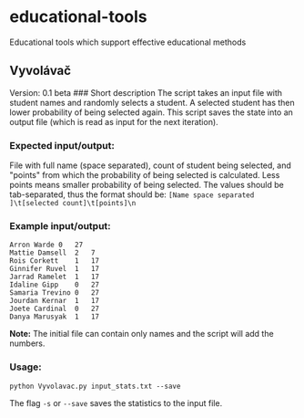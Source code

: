 # educational-tools
Educational tools which support effective educational methods

## Vyvolávač
Version: 0.1 beta 
### Short description
The script takes an input file with student names and randomly selects a student. A selected student has then lower probability of being selected again.
This script saves the state into an output file (which is read as input for the next iteration).

### Expected input/output:
File with full name (space separated), count of student being selected, and "points" from which the probability of being selected is calculated.
Less points means smaller probability of being selected.
The values should be tab-separated, thus the format should be:
`[Name space separated ]\t[selected count]\t[points]\n`

### Example input/output:
```
Arron Warde 0   27
Mattie Damsell  2   7
Rois Corkett    1   17
Ginnifer Ruvel  1   17
Jarrad Ramelet  1   17
Idaline Gipp    0   27
Samaria Trevino 0   27
Jourdan Kernar  1   17
Joete Cardinal  0   27
Danya Marusyak  1   17
```

**Note:** The initial file can contain only names and the script will add the numbers.

### Usage:
    python Vyvolavac.py input_stats.txt --save

The flag `-s` or `--save` saves the statistics to the input file.
